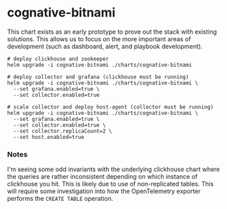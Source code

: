 # cognative-bitnami

This chart exists as an early prototype to prove out the stack with existing solutions. This allows us to focus on the
more important areas of development (such as dashboard, alert, and playbook development).

```shell
# deploy clickhouse and zookeeper
helm upgrade -i cognative-bitnami ./charts/cognative-bitnami

# deploy collector and grafana (clickhouse must be running)
helm upgrade -i cognative-bitnami ./charts/cognative-bitnami \
  --set grafana.enabled=true \
  --set collector.enabled=true

# scale collector and deploy host-agent (collector must be running)
helm upgrade -i cognative-bitnami ./charts/cognative-bitnami \
  --set grafana.enabled=true \
  --set collector.enabled=true \
  --set collector.replicaCount=2 \
  --set host.enabled=true
```

### Notes

I'm seeing some odd invariants with the underlying clickhouse chart where the queries are rather inconsistent depending
on which instance of clickhouse you hit. This is likely due to use of non-replicated tables. This will require some
investigation into how the OpenTelemetry exporter performs the `CREATE TABLE` operation.
